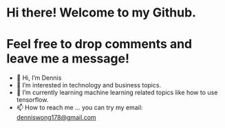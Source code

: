 # Hi there! Welcome to my Github. 
# Feel free to drop comments and leave me a message!

- 👋 Hi, I’m Dennis 
- 👀 I’m interested in technology and business topics. 
- 🌱 I’m currently learning machine learning related topics like how to use tensorflow. 
- 📫 How to reach me ... you can try my email: denniswong178@gmail.com  
